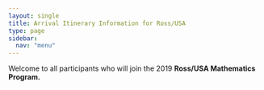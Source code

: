 ```yaml
---
layout: single
title: Arrival Itinerary Information for Ross/USA
type: page
sidebar:
  nav: "menu"
---
```


Welcome to all participants who will join the 2019 <b> Ross/USA
Mathematics Program. </b>

